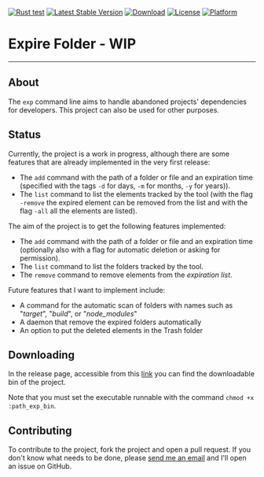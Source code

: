 [![Rust test](https://github.com/Gioelio/Expire-Folder/actions/workflows/test.yml/badge.svg)](https://github.com/Gioelio/Expire-Folder/actions/workflows/test.yml)
[![Latest Stable Version](https://img.shields.io/github/v/release/Gioelio/Expire-Folder?display_name=tag&include_prereleases&sort=semver)]()
[![Download](https://img.shields.io/github/downloads/Gioelio/Expire-Folder/latest/total)]()
[![License](https://img.shields.io/github/license/Gioelio/Expire-Folder)]()
[![Platform](https://img.shields.io/badge/platform-x86--64%20linux%20%7C%20x86--64%20apple%20darwin%20%7C%20aarch64%20apple%20darwin%20%7C%20x86--64%20windows-lightgrey)]()
# Expire Folder - WIP

---

## About

The ``exp`` command line aims to handle abandoned projects' dependencies for developers.
This project can also be used for other purposes.

## Status

Currently, the project is a work in progress, although there are some features that are already implemented in the very first release:
- The ``add`` command with the path of a folder or file and an expiration time (specified with the tags ``-d`` for days, ``-m`` for months, ``-y`` for years)).
- The ``list`` command to list the elements tracked by the tool (with the flag ``-remove`` the expired element can be removed from the list and with the flag ``-all`` all the elements are listed).

The aim of the project is to get the following features implemented:
- The ``add`` command with the path of a folder or file and an expiration time (optionally also with a flag for automatic deletion or asking for permission).
- The ``list`` command to list the folders tracked by the tool. 
- The ``remove`` command to remove elements from the _expiration list_.

Future features that I want to implement include:
- A command for the automatic scan of folders with names such as "_target_", "_build_", or "_node_modules_"
- A daemon that remove the expired folders automatically
- An option to put the deleted elements in the Trash folder

## Downloading

In the release page, accessible from this [link](https://github.com/Gioelio/Expire-Folder/releases/latest) you can find the downloadable bin of the project.

Note that you must set the executable runnable with the command ``chmod +x :path_exp_bin``.

## Contributing

To contribute to the project, fork the project and open a pull request. If you don't know what needs to be done, please 
[send me an email](mailto:gioele.fiorenza2000@gmail.com?subject=Feature%20request%20for%20the%20Expire%20folder%20project&body=Hi,%20I'm%20interested%20in%20helping%20you%20with%20the%20Expire%20Folder%20project.%20What%20can%20I%20do?)
 and I'll open an issue on GitHub.